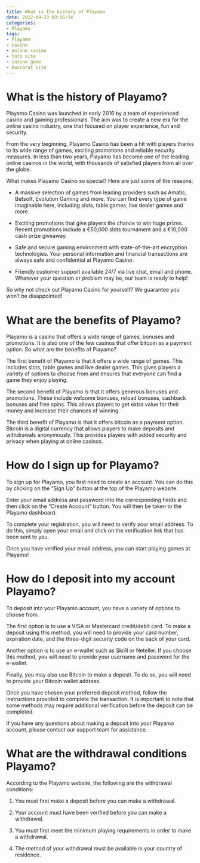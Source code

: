 ```yaml
---
title: What is the history of Playamo 
date: 2022-09-23 03:56:54
categories:
- Playamo
tags:
- Playamo
- casino
- online casino
- toto site
- casino game
- baccarat site
---
```



#  What is the history of Playamo? 

Playamo Casino was launched in early 2016 by a team of experienced casino and gaming professionals. The aim was to create a new era for the online casino industry, one that focused on player experience, fun and security. 

From the very beginning, Playamo Casino has been a hit with players thanks to its wide range of games, exciting promotions and reliable security measures. In less than two years, Playamo has become one of the leading online casinos in the world, with thousands of satisfied players from all over the globe. 

What makes Playamo Casino so special? Here are just some of the reasons: 

- A massive selection of games from leading providers such as Amatic, Betsoft, Evolution Gaming and more. You can find every type of game imaginable here, including slots, table games, live dealer games and more. 

- Exciting promotions that give players the chance to win huge prizes. Recent promotions include a €50,000 slots tournament and a €10,000 cash prize giveaway. 

- Safe and secure gaming environment with state-of-the-art encryption technologies. Your personal information and financial transactions are always safe and confidential at Playamo Casino. 

- Friendly customer support available 24/7 via live chat, email and phone. Whatever your question or problem may be, our team is ready to help! 

So why not check out Playamo Casino for yourself? We guarantee you won’t be disappointed!

#  What are the benefits of Playamo? 

Playamo is a casino that offers a wide range of games, bonuses and promotions. It is also one of the few casinos that offer bitcoin as a payment option. So what are the benefits of Playamo?

The first benefit of Playamo is that it offers a wide range of games. This includes slots, table games and live dealer games. This gives players a variety of options to choose from and ensures that everyone can find a game they enjoy playing.

The second benefit of Playamo is that it offers generous bonuses and promotions. These include welcome bonuses, reload bonuses, cashback bonuses and free spins. This allows players to get extra value for their money and increase their chances of winning.

The third benefit of Playamo is that it offers bitcoin as a payment option. Bitcoin is a digital currency that allows players to make deposits and withdrawals anonymously. This provides players with added security and privacy when playing at online casinos.

#  How do I sign up for Playamo? 

To sign up for Playamo, you first need to create an account. You can do this by clicking on the “Sign Up” button at the top of the Playamo website.

Enter your email address and password into the corresponding fields and then click on the “Create Account” button. You will then be taken to the Playamo dashboard.

To complete your registration, you will need to verify your email address. To do this, simply open your email and click on the verification link that has been sent to you.

Once you have verified your email address, you can start playing games at Playamo!

#  How do I deposit into my account Playamo? 

To deposit into your Playamo account, you have a variety of options to choose from. 

The first option is to use a VISA or Mastercard credit/debit card. To make a deposit using this method, you will need to provide your card number, expiration date, and the three-digit security code on the back of your card. 

Another option is to use an e-wallet such as Skrill or Neteller. If you choose this method, you will need to provide your username and password for the e-wallet. 

Finally, you may also use Bitcoin to make a deposit. To do so, you will need to provide your Bitcoin wallet address. 

Once you have chosen your preferred deposit method, follow the instructions provided to complete the transaction. It is important to note that some methods may require additional verification before the deposit can be completed. 

If you have any questions about making a deposit into your Playamo account, please contact our support team for assistance.

#  What are the withdrawal conditions Playamo?

According to the Playamo website, the following are the withdrawal conditions:

1) You must first make a deposit before you can make a withdrawal.

2) Your account must have been verified before you can make a withdrawal.

3) You must first meet the minimum playing requirements in order to make a withdrawal.

4) The method of your withdrawal must be available in your country of residence.